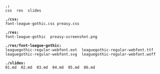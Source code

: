 <pre><code><b>.:</b>
css  res  slides

<b>./css:</b>
font-league-gothic.css preasy.css

<b>./res:</b>
font-league-gothic  preasy-screenshot.png

<b>./res/font-league-gothic:</b>
leaguegothic-regular-webfont.eot  leaguegothic-regular-webfont.ttf
leaguegothic-regular-webfont.svg  leaguegothic-regular-webfont.woff

<b>./slides:</b>
01.md  02.md  03.md  04.md  05.md  06.md</code></pre>
